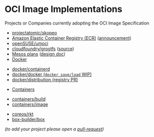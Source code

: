 # OCI Image Implementations

Projects or Companies currently adopting the OCI Image Specification

* [projectatomic/skopeo](https://github.com/projectatomic/skopeo)
* [Amazon Elastic Container Registry (ECR)](https://docs.aws.amazon.com/AmazonECR/latest/userguide/image-manifest-formats.html) ([announcement](https://aws.amazon.com/about-aws/whats-new/2017/01/amazon-ecr-supports-docker-image-manifest-v2-schema-2/))
* [openSUSE/umoci](https://github.com/openSUSE/umoci)
* [cloudfoundry/grootfs](https://github.com/cloudfoundry/grootfs) ([source](https://github.com/cloudfoundry/grootfs/blob/c3da26e1e463b51be1add289032f3dca6698b335/fetcher/remote/docker_src.go))
* [Mesos plans](https://issues.apache.org/jira/browse/MESOS-5011) ([design doc](https://docs.google.com/document/d/1Pus7D-inIBoLSIPyu3rl_apxvUhtp3rp0_b0Ttr2Xww/edit#heading=h.hrvk2wboog4p))
* [Docker](https://github.com/docker)
 - [docker/containerd](https://github.com/docker/containerd)
 - [docker/docker (`docker save/load` WIP)](https://github.com/docker/docker/pull/26369)
 - [docker/distribution (registry PR)](https://github.com/docker/distribution/pull/2076)
* [Containers](https://github.com/containers/)
 - [containers/build](https://github.com/containers/build)
 - [containers/image](https://github.com/containers/image)
* [coreos/rkt](https://github.com/coreos/rkt)
* [box-builder/box](https://github.com/box-builder/box)


_(to add your project please open a [pull-request](https://github.com/opencontainers/image-spec/pulls))_
